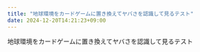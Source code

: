 ```yaml
---
title: "地球環境をカードゲームに置き換えてヤバさを認識して見るテスト"
date: 2024-12-20T14:21:23+09:00
---
```

地球環境をカードゲームに置き換えてヤバさを認識して見るテスト
